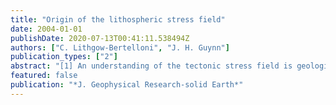 ```yaml
---
title: "Origin of the lithospheric stress field"
date: 2004-01-01
publishDate: 2020-07-13T00:41:11.538494Z
authors: ["C. Lithgow-Bertelloni", "J. H. Guynn"]
publication_types: ["2"]
abstract: "[1] An understanding of the tectonic stress field is geologically important because it is the agent that preserves in the crust a memory of dynamical processes. In an effort to elucidate the origin of the present state of stress of the lithosphere we use a finite element model of the Earth's lithosphere to calculate stresses induced by mantle flow, crustal heterogeneity, and topography and compare these to observations of intraplate stresses as given by the World Stress Map. We explore two models of lithospheric heterogeneity, one based directly on seismic and other observational constraints ( Crust 2.0), and another that assumes isostatic compensation. Mantle tractions are computed from two models of mantle density heterogeneity: a model based on the history of subduction of the last 180 Myr, which has proved successful at accurately reproducing the present-day geoid and Cenozoic plate velocities, and a model inferred from seismic tomography. We explore the effects of varying assumptions for the viscosity structure of the mantle, and the effects of lateral variations in viscosity in the form of weak plate boundaries. We find that a combined model that includes both mantle and lithospheric sources of stress yields the best match to the observed stress field ( similar to 60% variance reduction), although there are many regions where agreement between observed and predicted stresses is poor. The stress field produced by mantle tractions alone shows a greater degree of long-wavelength structure than is apparent in the stress observations but agrees very well with observations in some areas where radial mantle tractions are particularly strong such as in southeast Asia and the western Pacific. The stress field produced by lithospheric heterogeneity alone depends strongly on the assumed crustal model: Whereas the isostatically compensated model yields very poor agreement with observations, the model based on Crust 2.0 matches the observations about as well as mantle tractions alone and matches very well in certain areas where the influence of high topography is very important ( e. g., Andes, East Africa). A possible interpretation of our results is that the stress field is significantly influenced by lateral variations in the viscosity of the mantle, which leads to variable amounts of decoupling between lithosphere and mantle, allowing the mantle signature to dominate in some areas and the crustal signature to dominate in others. The poor fit between the isostatically compensated crustal model and observations and the large differences between the two crustal models point toward the importance of dynamic topography and remaining uncertainties in crustal structure and rheology. We also consider the possibility that observations of stress from the shallow crust may not reflect the state of stress of the entire plate; stresses in the upper plate may be at least partially decoupled from broader- scale plate driving forces by lateral and vertical variations in lithospheric rheology."
featured: false
publication: "*J. Geophysical Research-solid Earth*"
---
```


